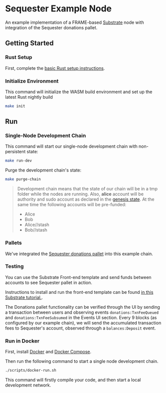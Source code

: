 # Sequester Example Node

An example implementation of a FRAME-based [Substrate](https://www.substrate.io/) node with integration of the Sequester donations pallet.

## Getting Started

### Rust Setup

First, complete the [basic Rust setup instructions](./docs/rust-setup.md).

### Initialize Environment

This command will initialize the WASM build environment and set up the latest Rust nightly build

```bash
make init
```

## Run

### Single-Node Development Chain

This command will start our single-node development chain with non-persistent state:

```bash
make run-dev
```

Purge the development chain's state:

```bash
make purge-chain
```

> Development chain means that the state of our chain will be in a tmp folder while the nodes are
> running. Also, **alice** account will be authority and sudo account as declared in the
> [genesis state](https://github.com/substrate-developer-hub/substrate-node-template/blob/main/node/src/chain_spec.rs#L49).
> At the same time the following accounts will be pre-funded:
>
> - Alice
> - Bob
> - Alice//stash
> - Bob//stash

### Pallets

We've integrated the [Sequester donations pallet](https://github.com/SequesterChain/pallets/tree/main/donations) into this example chain.

### Testing


You can use the Substrate Front-end template and send funds between accounts to see Sequester pallet in action.

Instructions to install and run the front-end template can be found [in this Substrate tutorial.](https://docs.substrate.io/tutorials/v3/create-your-first-substrate-chain/#install-the-front-end-template).

The Donations pallet functionality can be verified through the UI by sending a transaction between users and observing events `donations:TxnFeeQueued` and `donations:TxnFeeSubsumed` in the Events UI section.  Every 9 blocks (as configured by our example chain), we will send the accumulated transaction fees to Sequester's account, observed through a `balances:Deposit` event.

### Run in Docker

First, install [Docker](https://docs.docker.com/get-docker/) and
[Docker Compose](https://docs.docker.com/compose/install/).

Then run the following command to start a single node development chain.

```bash
./scripts/docker-run.sh
```

This command will firstly compile your code, and then start a local development network.
